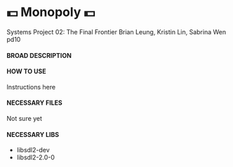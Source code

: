 # :dollar: Monopoly :dollar:
Systems Project 02: The Final Frontier
Brian Leung, Kristin Lin, Sabrina Wen pd10

#### BROAD DESCRIPTION ####


#### HOW TO USE ####
Instructions here

#### NECESSARY FILES ####
Not sure yet

#### NECESSARY LIBS ####
- libsdl2-dev
- libsdl2-2.0-0
